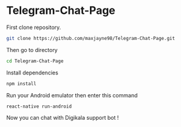 # Telegram-Chat-Page
First clone repository.
```bash
git clone https://github.com/maxjayne98/Telegram-Chat-Page.git
```
Then go to directory
```bash
cd Telegram-Chat-Page 
```
Install dependencies
```bash
npm install
```
Run your Android emulator
then enter this command
```bash
react-native run-android
```
Now you can chat with Digikala support bot !
